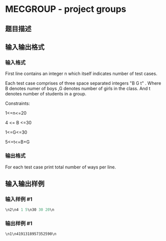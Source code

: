 # MECGROUP - project groups

## 题目描述

## 输入输出格式

### 输入格式

First line contains an integer n which itself indicates number of test cases.

Each test case comprises of three space separated integers "B G t" . Where B denotes numer of boys ,G denotes number of girls in the class. And t denotes number of students in a group.

Constraints:

1<=n<=20

4 <= B <=30

1<=G<=30

5<=t<=B+G

### 输出格式

For each test case print total number of ways per line.

## 输入输出样例

### 输入样例 #1

```cpp
\n2\n4 1 5\n30 30 20\n
```


### 输出样例 #1

```cpp
\n1\n4191318957352590\n
```


